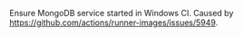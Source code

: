 Ensure MongoDB service started in Windows CI. Caused by https://github.com/actions/runner-images/issues/5949.

